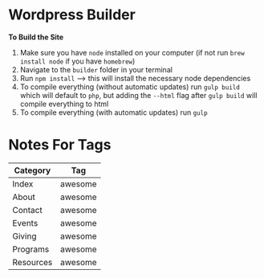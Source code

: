 # **Wordpress Builder**
**To Build the Site**
1. Make sure you have `node` installed on your computer (if not run `brew install node` if you have `homebrew`)
2. Navigate to the `builder` folder in your terminal
3. Run `npm install` --> this will install the necessary node dependencies
4. To compile everything (without automatic updates) run `gulp build` which will default to `php`, but adding the `--html` flag after `gulp build` will compile everything to html
5. To compile everything (with automatic updates) run `gulp`

# **Notes For Tags**
| Category      | Tag           |
| ------------- |:-------------:|
| Index         | awesome       |
| About         | awesome       |
| Contact       | awesome       |
| Events        | awesome       |
| Giving        | awesome       |
| Programs      | awesome       |
| Resources     | awesome       |
